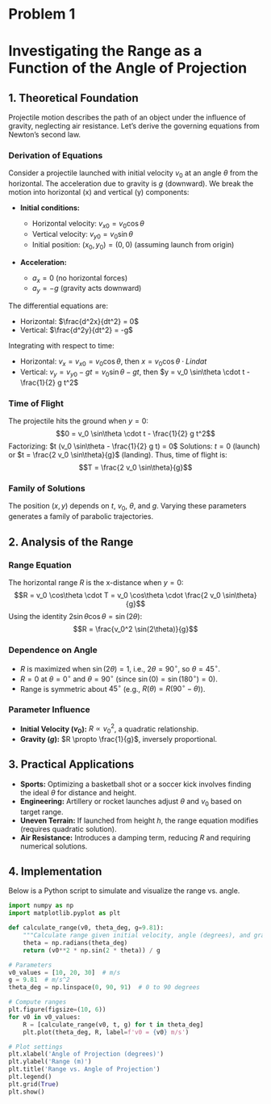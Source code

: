# Problem 1
# Investigating the Range as a Function of the Angle of Projection

## 1. Theoretical Foundation

Projectile motion describes the path of an object under the influence of gravity, neglecting air resistance. Let’s derive the governing equations from Newton’s second law.

### Derivation of Equations
Consider a projectile launched with initial velocity $v_0$ at an angle $\theta$ from the horizontal. The acceleration due to gravity is $g$ (downward). We break the motion into horizontal (x) and vertical (y) components:

- **Initial conditions:**
  - Horizontal velocity: $v_{x0} = v_0 \cos\theta$
  - Vertical velocity: $v_{y0} = v_0 \sin\theta$
  - Initial position: $(x_0, y_0) = (0, 0)$ (assuming launch from origin)

- **Acceleration:**
  - $a_x = 0$ (no horizontal forces)
  - $a_y = -g$ (gravity acts downward)

The differential equations are:
- Horizontal: $\frac{d^2x}{dt^2} = 0$
- Vertical: $\frac{d^2y}{dt^2} = -g$

Integrating with respect to time:
- Horizontal: $v_x = v_{x0} = v_0 \cos\theta$, then $x = v_0 \cos\theta \cdot Linda t$
- Vertical: $v_y = v_{y0} - g t = v_0 \sin\theta - g t$, then $y = v_0 \sin\theta \cdot t - \frac{1}{2} g t^2$

### Time of Flight
The projectile hits the ground when $y = 0$:
$$0 = v_0 \sin\theta \cdot t - \frac{1}{2} g t^2$$
Factorizing: $t (v_0 \sin\theta - \frac{1}{2} g t) = 0$
Solutions: $t = 0$ (launch) or $t = \frac{2 v_0 \sin\theta}{g}$ (landing). Thus, time of flight is:
$$T = \frac{2 v_0 \sin\theta}{g}$$

### Family of Solutions
The position $(x, y)$ depends on $t$, $v_0$, $\theta$, and $g$. Varying these parameters generates a family of parabolic trajectories.

## 2. Analysis of the Range

### Range Equation
The horizontal range $R$ is the x-distance when $y = 0$:
$$R = v_0 \cos\theta \cdot T = v_0 \cos\theta \cdot \frac{2 v_0 \sin\theta}{g}$$
Using the identity $2 \sin\theta \cos\theta = \sin(2\theta)$:
$$R = \frac{v_0^2 \sin(2\theta)}{g}$$

### Dependence on Angle
- $R$ is maximized when $\sin(2\theta) = 1$, i.e., $2\theta = 90^\circ$, so $\theta = 45^\circ$.
- $R = 0$ at $\theta = 0^\circ$ and $\theta = 90^\circ$ (since $\sin(0) = \sin(180^\circ) = 0$).
- Range is symmetric about $45^\circ$ (e.g., $R(\theta) = R(90^\circ - \theta)$).

### Parameter Influence
- **Initial Velocity ($v_0$):** $R \propto v_0^2$, a quadratic relationship.
- **Gravity ($g$):** $R \propto \frac{1}{g}$, inversely proportional.

## 3. Practical Applications

- **Sports:** Optimizing a basketball shot or a soccer kick involves finding the ideal $\theta$ for distance and height.
- **Engineering:** Artillery or rocket launches adjust $\theta$ and $v_0$ based on target range.
- **Uneven Terrain:** If launched from height $h$, the range equation modifies (requires quadratic solution).
- **Air Resistance:** Introduces a damping term, reducing $R$ and requiring numerical solutions.

## 4. Implementation

Below is a Python script to simulate and visualize the range vs. angle.

```python
import numpy as np
import matplotlib.pyplot as plt

def calculate_range(v0, theta_deg, g=9.81):
    """Calculate range given initial velocity, angle (degrees), and gravity."""
    theta = np.radians(theta_deg)
    return (v0**2 * np.sin(2 * theta)) / g

# Parameters
v0_values = [10, 20, 30]  # m/s
g = 9.81  # m/s^2
theta_deg = np.linspace(0, 90, 91)  # 0 to 90 degrees

# Compute ranges
plt.figure(figsize=(10, 6))
for v0 in v0_values:
    R = [calculate_range(v0, t, g) for t in theta_deg]
    plt.plot(theta_deg, R, label=f'v0 = {v0} m/s')

# Plot settings
plt.xlabel('Angle of Projection (degrees)')
plt.ylabel('Range (m)')
plt.title('Range vs. Angle of Projection')
plt.legend()
plt.grid(True)
plt.show()


